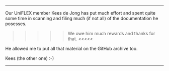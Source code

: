 **********************************************************************

Our UniFLEX member Kees de Jong has put much effort and spent
quite some time in scanning and filing much (if not all) of the
documentation he posesses.

>>>>> We owe him much rewards and thanks for that. <<<<<

He allowed me to put all that material on the GitHub archive too.

Kees (the other one) :-)
**********************************************************************
